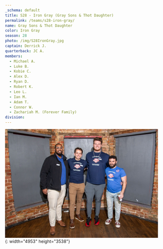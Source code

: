 ```yaml
---
_schema: default
title: S28 - Iron Gray (Gray Sons & Thot Daughter)
permalink: /teams/s28-iron-gray/
name: Gray Sons & Thot Daughter
color: Iron Gray
season: 28
photo: /img/S28IronGray.jpg
captain: Derrick J.
quarterback: JC A.
members:
  - Michael A.
  - Luke B.
  - Kobie C.
  - Alex D.
  - Ryan D.
  - Robert K.
  - Leo L.
  - Ian M.
  - Adam T.
  - Connor W.
  - Zachariah M. (Forever Family)
division:
---
```

![](/img/da2-7066.jpg){: width="4953" height="3538"}